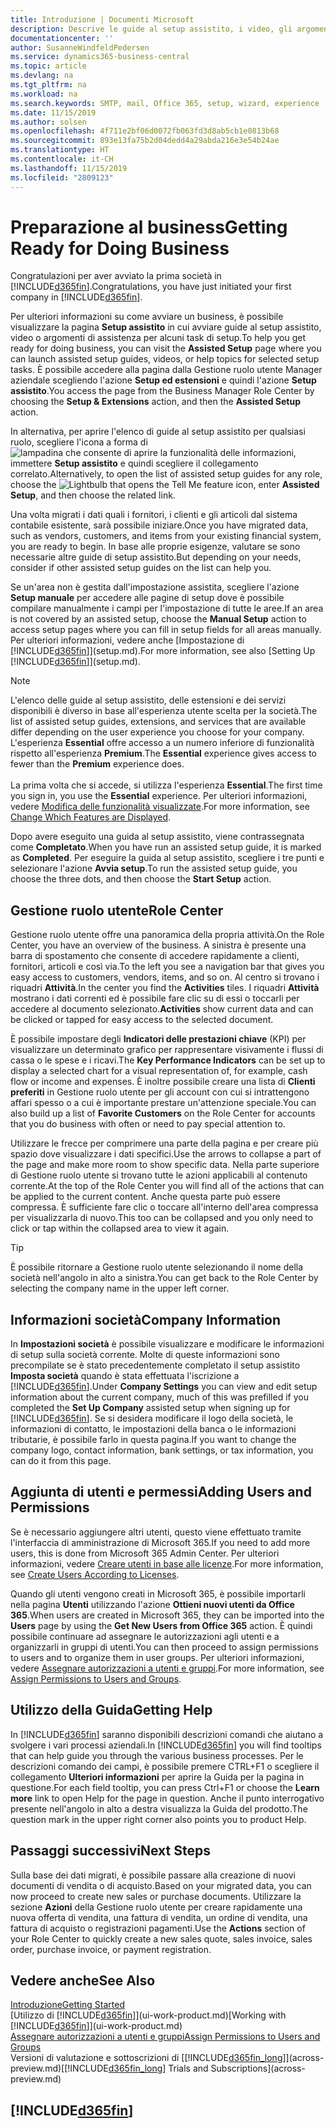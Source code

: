 ```yaml
---
title: Introduzione | Documenti Microsoft
description: Descrive le guide al setup assistito, i video, gli argomenti della Guida, le pagine e le finestre da utilizzare per iniziare a utilizzare Business Central.
documentationcenter: ''
author: SusanneWindfeldPedersen
ms.service: dynamics365-business-central
ms.topic: article
ms.devlang: na
ms.tgt_pltfrm: na
ms.workload: na
ms.search.keywords: SMTP, mail, Office 365, setup, wizard, experience
ms.date: 11/15/2019
ms.author: solsen
ms.openlocfilehash: 4f711e2bf06d0072fb063fd3d8ab5cb1e0813b68
ms.sourcegitcommit: 893e13fa75b2d04dedd4a29abda216e3e54b24ae
ms.translationtype: HT
ms.contentlocale: it-CH
ms.lasthandoff: 11/15/2019
ms.locfileid: "2809123"
---
```

# <a name="getting-ready-for-doing-business"></a><span data-ttu-id="095b9-103">Preparazione al business</span><span class="sxs-lookup"><span data-stu-id="095b9-103">Getting Ready for Doing Business</span></span>
<span data-ttu-id="095b9-104">Congratulazioni per aver avviato la prima società in [!INCLUDE[d365fin](includes/d365fin_md.md)].</span><span class="sxs-lookup"><span data-stu-id="095b9-104">Congratulations, you have just initiated your first company in [!INCLUDE[d365fin](includes/d365fin_md.md)].</span></span>

<span data-ttu-id="095b9-105">Per ulteriori informazioni su come avviare un business, è possibile visualizzare la pagina **Setup assistito** in cui avviare guide al setup assistito, video o argomenti di assistenza per alcuni task di setup.</span><span class="sxs-lookup"><span data-stu-id="095b9-105">To help you get ready for doing business, you can visit the **Assisted Setup** page where you can launch assisted setup guides, videos, or help topics for selected setup tasks.</span></span> <span data-ttu-id="095b9-106">È possibile accedere alla pagina dalla Gestione ruolo utente Manager aziendale scegliendo l'azione **Setup ed estensioni** e quindi l'azione **Setup assistito**.</span><span class="sxs-lookup"><span data-stu-id="095b9-106">You access the page from the Business Manager Role Center by choosing the **Setup & Extensions** action, and then the **Assisted Setup** action.</span></span>

<span data-ttu-id="095b9-107">In alternativa, per aprire l'elenco di guide al setup assistito per qualsiasi ruolo, scegliere l'icona a forma di ![lampadina che consente di aprire la funzionalità delle informazioni](media/ui-search/search_small.png "Informazioni sull'operazione che si desidera eseguire"), immettere **Setup assistito** e quindi scegliere il collegamento correlato.</span><span class="sxs-lookup"><span data-stu-id="095b9-107">Alternatively, to open the list of assisted setup guides for any role, choose the ![Lightbulb that opens the Tell Me feature](media/ui-search/search_small.png "Tell me what you want to do") icon, enter **Assisted Setup**, and then choose the related link.</span></span>

<span data-ttu-id="095b9-108">Una volta migrati i dati quali i fornitori, i clienti e gli articoli dal sistema contabile esistente, sarà possibile iniziare.</span><span class="sxs-lookup"><span data-stu-id="095b9-108">Once you have migrated data, such as vendors, customers, and items from your existing financial system, you are ready to begin.</span></span> <span data-ttu-id="095b9-109">In base alle proprie esigenze, valutare se sono necessarie altre guide di setup assistito.</span><span class="sxs-lookup"><span data-stu-id="095b9-109">But depending on your needs, consider if other assisted setup guides on the list can help you.</span></span>

<span data-ttu-id="095b9-110">Se un'area non è gestita dall'impostazione assistita, scegliere l'azione **Setup manuale** per accedere alle pagine di setup dove è possibile compilare manualmente i campi per l'impostazione di tutte le aree.</span><span class="sxs-lookup"><span data-stu-id="095b9-110">If an area is not covered by an assisted setup, choose the **Manual Setup** action to access setup pages where you can fill in setup fields for all areas manually.</span></span> <span data-ttu-id="095b9-111">Per ulteriori informazioni, vedere anche [Impostazione di [!INCLUDE[d365fin](includes/d365fin_md.md)]](setup.md).</span><span class="sxs-lookup"><span data-stu-id="095b9-111">For more information, see also [Setting Up [!INCLUDE[d365fin](includes/d365fin_md.md)]](setup.md).</span></span>

> [!NOTE]  
> <span data-ttu-id="095b9-112">L'elenco delle guide al setup assistito, delle estensioni e dei servizi disponibili è diverso in base all'esperienza utente scelta per la società.</span><span class="sxs-lookup"><span data-stu-id="095b9-112">The list of assisted setup guides, extensions, and services that are available differ depending on the user experience you choose for your company.</span></span> <span data-ttu-id="095b9-113">L'esperienza **Essential** offre accesso a un numero inferiore di funzionalità rispetto all'esperienza **Premium**.</span><span class="sxs-lookup"><span data-stu-id="095b9-113">The **Essential** experience gives access to fewer than the **Premium** experience does.</span></span><br /><br />
> <span data-ttu-id="095b9-114">La prima volta che si accede, si utilizza l'esperienza **Essential**.</span><span class="sxs-lookup"><span data-stu-id="095b9-114">The first time you sign in, you use the **Essential** experience.</span></span> <span data-ttu-id="095b9-115">Per ulteriori informazioni, vedere [Modifica delle funzionalità visualizzate](ui-experiences.md).</span><span class="sxs-lookup"><span data-stu-id="095b9-115">For more information, see [Change Which Features are Displayed](ui-experiences.md).</span></span>

<span data-ttu-id="095b9-116">Dopo avere eseguito una guida al setup assistito, viene contrassegnata come **Completato**.</span><span class="sxs-lookup"><span data-stu-id="095b9-116">When you have run an assisted setup guide, it is marked as **Completed**.</span></span> <span data-ttu-id="095b9-117">Per eseguire la guida al setup assistito, scegliere i tre punti e selezionare l'azione **Avvia setup**.</span><span class="sxs-lookup"><span data-stu-id="095b9-117">To run the assisted setup guide, you choose the three dots, and then choose the **Start Setup** action.</span></span>

## <a name="role-center"></a><span data-ttu-id="095b9-118">Gestione ruolo utente</span><span class="sxs-lookup"><span data-stu-id="095b9-118">Role Center</span></span>
<span data-ttu-id="095b9-119">Gestione ruolo utente offre una panoramica della propria attività.</span><span class="sxs-lookup"><span data-stu-id="095b9-119">On the Role Center, you have an overview of the business.</span></span> <span data-ttu-id="095b9-120">A sinistra è presente una barra di spostamento che consente di accedere rapidamente a clienti, fornitori, articoli e così via.</span><span class="sxs-lookup"><span data-stu-id="095b9-120">To the left you see a navigation bar that gives you easy access to customers, vendors, items, and so on.</span></span> <span data-ttu-id="095b9-121">Al centro si trovano i riquadri **Attività**.</span><span class="sxs-lookup"><span data-stu-id="095b9-121">In the center you find the **Activities** tiles.</span></span> <span data-ttu-id="095b9-122">I riquadri **Attività** mostrano i dati correnti ed è possibile fare clic su di essi o toccarli per accedere al documento selezionato.</span><span class="sxs-lookup"><span data-stu-id="095b9-122">**Activities** show current data and can be clicked or tapped for easy access to the selected document.</span></span>

<span data-ttu-id="095b9-123">È possibile impostare degli **Indicatori delle prestazioni chiave** (KPI) per visualizzare un determinato grafico per rappresentare visivamente i flussi di cassa o le spese e i ricavi.</span><span class="sxs-lookup"><span data-stu-id="095b9-123">The **Key Performance Indicators** can be set up to display a selected chart for a visual representation of, for example, cash flow or income and expenses.</span></span> <span data-ttu-id="095b9-124">È inoltre possibile creare una lista di **Clienti preferiti** in Gestione ruolo utente per gli account con cui si intrattengono affari spesso o a cui è importante prestare un'attenzione speciale.</span><span class="sxs-lookup"><span data-stu-id="095b9-124">You can also build up a list of **Favorite Customers** on the Role Center for accounts that you do business with often or need to pay special attention to.</span></span>

<span data-ttu-id="095b9-125">Utilizzare le frecce per comprimere una parte della pagina e per creare più spazio dove visualizzare i dati specifici.</span><span class="sxs-lookup"><span data-stu-id="095b9-125">Use the arrows to collapse a part of the page and make more room to show specific data.</span></span> <span data-ttu-id="095b9-126">Nella parte superiore di Gestione ruolo utente si trovano tutte le azioni applicabili al contenuto corrente.</span><span class="sxs-lookup"><span data-stu-id="095b9-126">At the top of the Role Center you will find all of the actions that can be applied to the current content.</span></span> <span data-ttu-id="095b9-127">Anche questa parte può essere compressa. È sufficiente fare clic o toccare all'interno dell'area compressa per visualizzarla di nuovo.</span><span class="sxs-lookup"><span data-stu-id="095b9-127">This too can be collapsed and you only need to click or tap within the collapsed area to view it again.</span></span>

> [!TIP]  
> <span data-ttu-id="095b9-128">È possibile ritornare a Gestione ruolo utente selezionando il nome della società nell'angolo in alto a sinistra.</span><span class="sxs-lookup"><span data-stu-id="095b9-128">You can get back to the Role Center by selecting the company name in the upper left corner.</span></span>

## <a name="company-information"></a><span data-ttu-id="095b9-129">Informazioni società</span><span class="sxs-lookup"><span data-stu-id="095b9-129">Company Information</span></span>
<span data-ttu-id="095b9-130">In **Impostazioni società** è possibile visualizzare e modificare le informazioni di setup sulla società corrente. Molte di queste informazioni sono precompilate se è stato precedentemente completato il setup assistito **Imposta società** quando è stata effettuata l'iscrizione a [!INCLUDE[d365fin](includes/d365fin_md.md)].</span><span class="sxs-lookup"><span data-stu-id="095b9-130">Under **Company Settings** you can view and edit setup information about the current company, much of this was prefilled if you completed the **Set Up Company** assisted setup when signing up for [!INCLUDE[d365fin](includes/d365fin_md.md)].</span></span> <span data-ttu-id="095b9-131">Se si desidera modificare il logo della società, le informazioni di contatto, le impostazioni della banca o le informazioni tributarie, è possibile farlo in questa pagina.</span><span class="sxs-lookup"><span data-stu-id="095b9-131">If you want to change the company logo, contact information, bank settings, or tax information, you can do it from this page.</span></span>    

## <a name="adding-users-and-permissions"></a><span data-ttu-id="095b9-132">Aggiunta di utenti e permessi</span><span class="sxs-lookup"><span data-stu-id="095b9-132">Adding Users and Permissions</span></span>
<span data-ttu-id="095b9-133">Se è necessario aggiungere altri utenti, questo viene effettuato tramite l'interfaccia di amministrazione di Microsoft 365.</span><span class="sxs-lookup"><span data-stu-id="095b9-133">If you need to add more users, this is done from Microsoft 365 Admin Center.</span></span> <span data-ttu-id="095b9-134">Per ulteriori informazioni, vedere [Creare utenti in base alle licenze](ui-how-users-permissions.md).</span><span class="sxs-lookup"><span data-stu-id="095b9-134">For more information, see [Create Users According to Licenses](ui-how-users-permissions.md).</span></span>

<span data-ttu-id="095b9-135">Quando gli utenti vengono creati in Microsoft 365, è possibile importarli nella pagina **Utenti** utilizzando l'azione **Ottieni nuovi utenti da Office 365**.</span><span class="sxs-lookup"><span data-stu-id="095b9-135">When users are created in Microsoft 365, they can be imported into the **Users** page by using the **Get New Users from Office 365** action.</span></span> <span data-ttu-id="095b9-136">È quindi possibile continuare ad assegnare le autorizzazioni agli utenti e a organizzarli in gruppi di utenti.</span><span class="sxs-lookup"><span data-stu-id="095b9-136">You can then proceed to assign permissions to users and to organize them in user groups.</span></span> <span data-ttu-id="095b9-137">Per ulteriori informazioni, vedere [Assegnare autorizzazioni a utenti e gruppi](ui-define-granular-permissions.md).</span><span class="sxs-lookup"><span data-stu-id="095b9-137">For more information, see [Assign Permissions to Users and Groups](ui-define-granular-permissions.md).</span></span>  

## <a name="getting-help"></a><span data-ttu-id="095b9-138">Utilizzo della Guida</span><span class="sxs-lookup"><span data-stu-id="095b9-138">Getting Help</span></span>
<span data-ttu-id="095b9-139">In [!INCLUDE[d365fin](includes/d365fin_md.md)] saranno disponibili descrizioni comandi che aiutano a svolgere i vari processi aziendali.</span><span class="sxs-lookup"><span data-stu-id="095b9-139">In [!INCLUDE[d365fin](includes/d365fin_md.md)] you will find tooltips that can help guide you through the various business processes.</span></span> <span data-ttu-id="095b9-140">Per le descrizioni comando dei campi, è possibile premere CTRL+F1 o scegliere il collegamento **Ulteriori informazioni** per aprire la Guida per la pagina in questione.</span><span class="sxs-lookup"><span data-stu-id="095b9-140">For each field tooltip, you can press Ctrl+F1 or choose the **Learn more** link to open Help for the page in question.</span></span> <span data-ttu-id="095b9-141">Anche il punto interrogativo presente nell'angolo in alto a destra visualizza la Guida del prodotto.</span><span class="sxs-lookup"><span data-stu-id="095b9-141">The question mark in the upper right corner also points you to product Help.</span></span>

## <a name="next-steps"></a><span data-ttu-id="095b9-142">Passaggi successivi</span><span class="sxs-lookup"><span data-stu-id="095b9-142">Next Steps</span></span>
<span data-ttu-id="095b9-143">Sulla base dei dati migrati, è possibile passare alla creazione di nuovi documenti di vendita o di acquisto.</span><span class="sxs-lookup"><span data-stu-id="095b9-143">Based on your migrated data, you can now proceed to create new sales or purchase documents.</span></span> <span data-ttu-id="095b9-144">Utilizzare la sezione **Azioni** della Gestione ruolo utente per creare rapidamente una nuova offerta di vendita, una fattura di vendita, un ordine di vendita, una fattura di acquisto o registrazioni pagamenti.</span><span class="sxs-lookup"><span data-stu-id="095b9-144">Use the **Actions** section of your Role Center to quickly create a new sales quote, sales invoice, sales order, purchase invoice, or payment registration.</span></span>

## <a name="see-also"></a><span data-ttu-id="095b9-145">Vedere anche</span><span class="sxs-lookup"><span data-stu-id="095b9-145">See Also</span></span>
[<span data-ttu-id="095b9-146">Introduzione</span><span class="sxs-lookup"><span data-stu-id="095b9-146">Getting Started</span></span>](product-get-started.md)  
<span data-ttu-id="095b9-147">[Utilizzo di [!INCLUDE[d365fin](includes/d365fin_md.md)]](ui-work-product.md)</span><span class="sxs-lookup"><span data-stu-id="095b9-147">[Working with [!INCLUDE[d365fin](includes/d365fin_md.md)]](ui-work-product.md)</span></span>  
[<span data-ttu-id="095b9-148">Assegnare autorizzazioni a utenti e gruppi</span><span class="sxs-lookup"><span data-stu-id="095b9-148">Assign Permissions to Users and Groups</span></span>](ui-define-granular-permissions.md)  
<span data-ttu-id="095b9-149">Versioni di valutazione e sottoscrizioni di [[!INCLUDE[d365fin_long](includes/d365fin_long_md.md)]](across-preview.md)</span><span class="sxs-lookup"><span data-stu-id="095b9-149">[[!INCLUDE[d365fin_long](includes/d365fin_long_md.md)] Trials and Subscriptions](across-preview.md)</span></span>  

## [!INCLUDE[d365fin](includes/free_trial_md.md)]  

